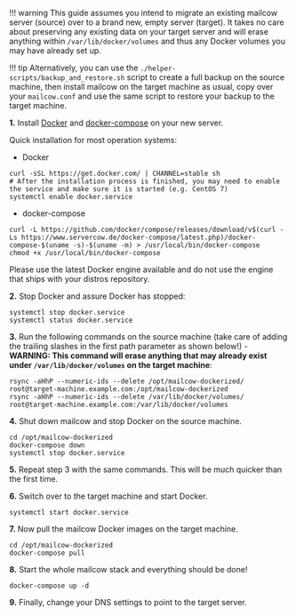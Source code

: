 !!! warning
    This guide assumes you intend to migrate an existing mailcow server (source) over to a brand new, empty server (target). It takes no care about preserving any existing data on your target server and will erase anything within `/var/lib/docker/volumes` and thus any Docker volumes you may have already set up.

!!! tip
    Alternatively, you can use the `./helper-scripts/backup_and_restore.sh` script to create a full backup on the source machine, then install mailcow on the target machine as usual, copy over your `mailcow.conf` and use the same script to restore your backup to the target machine.

**1\.** 
Install [Docker](https://docs.docker.com/engine/installation/linux/) and [docker-compose](https://docs.docker.com/compose/install/) on your new server.

Quick installation for most operation systems:

- Docker
```
curl -sSL https://get.docker.com/ | CHANNEL=stable sh
# After the installation process is finished, you may need to enable the service and make sure it is started (e.g. CentOS 7)
systemctl enable docker.service
```

- docker-compose
```
curl -L https://github.com/docker/compose/releases/download/v$(curl -Ls https://www.servercow.de/docker-compose/latest.php)/docker-compose-$(uname -s)-$(uname -m) > /usr/local/bin/docker-compose
chmod +x /usr/local/bin/docker-compose
```

Please use the latest Docker engine available and do not use the engine that ships with your distros repository.

**2\.** Stop Docker and assure Docker has stopped:
```
systemctl stop docker.service
systemctl status docker.service
```
    
**3\.**	Run the following commands on the source machine (take care of adding the trailing slashes in the first path parameter as shown below!) - **WARNING: This command will erase anything that may already exist under `/var/lib/docker/volumes` on the target machine**:
```
rsync -aHhP --numeric-ids --delete /opt/mailcow-dockerized/ root@target-machine.example.com:/opt/mailcow-dockerized
rsync -aHhP --numeric-ids --delete /var/lib/docker/volumes/ root@target-machine.example.com:/var/lib/docker/volumes
```

**4\.** Shut down mailcow and stop Docker on the source machine.
```
cd /opt/mailcow-dockerized
docker-compose down
systemctl stop docker.service
```

**5\.** Repeat step 3 with the same commands. This will be much quicker than the first time.

**6\.** Switch over to the target machine and start Docker.
```
systemctl start docker.service
```

**7\.** Now pull the mailcow Docker images on the target machine.
```
cd /opt/mailcow-dockerized
docker-compose pull
```

**8\.** Start the whole mailcow stack and everything should be done!
```
docker-compose up -d
```

**9\.** Finally, change your DNS settings to point to the target server.

